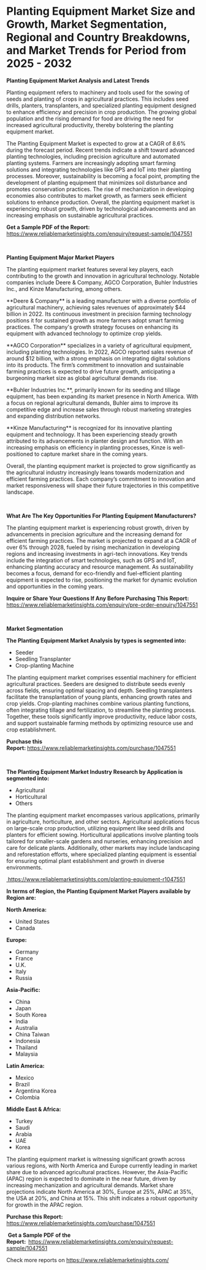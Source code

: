<p><h1>Planting Equipment Market Size and Growth, Market Segmentation, Regional and Country Breakdowns, and Market Trends for Period from 2025 -  2032</h1></p><p><strong>Planting Equipment Market Analysis and Latest Trends</strong></p>
<p><p>Planting equipment refers to machinery and tools used for the sowing of seeds and planting of crops in agricultural practices. This includes seed drills, planters, transplanters, and specialized planting equipment designed to enhance efficiency and precision in crop production. The growing global population and the rising demand for food are driving the need for increased agricultural productivity, thereby bolstering the planting equipment market.</p><p>The Planting Equipment Market is expected to grow at a CAGR of 8.6% during the forecast period. Recent trends indicate a shift toward advanced planting technologies, including precision agriculture and automated planting systems. Farmers are increasingly adopting smart farming solutions and integrating technologies like GPS and IoT into their planting processes. Moreover, sustainability is becoming a focal point, prompting the development of planting equipment that minimizes soil disturbance and promotes conservation practices. The rise of mechanization in developing economies also contributes to market growth, as farmers seek efficient solutions to enhance production. Overall, the planting equipment market is experiencing robust growth, driven by technological advancements and an increasing emphasis on sustainable agricultural practices.</p></p>
<p><strong>Get a Sample PDF of the Report:&nbsp;</strong> <a href="https://www.reliablemarketinsights.com/enquiry/request-sample/1047551?utm_campaign=2395&utm_medium=2&utm_source=Github&utm_content=ia&utm_term=18022025&utm_id=planting-equipment">https://www.reliablemarketinsights.com/enquiry/request-sample/1047551</a></p>
<p>&nbsp;</p>
<p><strong>Planting Equipment Major Market Players</strong></p>
<p><p>The planting equipment market features several key players, each contributing to the growth and innovation in agricultural technology. Notable companies include Deere & Company, AGCO Corporation, Buhler Industries Inc., and Kinze Manufacturing, among others.</p><p>**Deere & Company** is a leading manufacturer with a diverse portfolio of agricultural machinery, achieving sales revenues of approximately $44 billion in 2022. Its continuous investment in precision farming technology positions it for sustained growth as more farmers adopt smart farming practices. The company's growth strategy focuses on enhancing its equipment with advanced technology to optimize crop yields.</p><p>**AGCO Corporation** specializes in a variety of agricultural equipment, including planting technologies. In 2022, AGCO reported sales revenue of around $12 billion, with a strong emphasis on integrating digital solutions into its products. The firm’s commitment to innovation and sustainable farming practices is expected to drive future growth, anticipating a burgeoning market size as global agricultural demands rise.</p><p>**Buhler Industries Inc.**, primarily known for its seeding and tillage equipment, has been expanding its market presence in North America. With a focus on regional agricultural demands, Buhler aims to improve its competitive edge and increase sales through robust marketing strategies and expanding distribution networks.</p><p>**Kinze Manufacturing** is recognized for its innovative planting equipment and technology. It has been experiencing steady growth attributed to its advancements in planter design and function. With an increasing emphasis on efficiency in planting processes, Kinze is well-positioned to capture market share in the coming years.</p><p>Overall, the planting equipment market is projected to grow significantly as the agricultural industry increasingly leans towards modernization and efficient farming practices. Each company’s commitment to innovation and market responsiveness will shape their future trajectories in this competitive landscape.</p></p>
<p>&nbsp;</p>
<p><strong>What Are The Key Opportunities For Planting Equipment Manufacturers?</strong></p>
<p><p>The planting equipment market is experiencing robust growth, driven by advancements in precision agriculture and the increasing demand for efficient farming practices. The market is projected to expand at a CAGR of over 6% through 2028, fueled by rising mechanization in developing regions and increasing investments in agri-tech innovations. Key trends include the integration of smart technologies, such as GPS and IoT, enhancing planting accuracy and resource management. As sustainability becomes a focus, demand for eco-friendly and fuel-efficient planting equipment is expected to rise, positioning the market for dynamic evolution and opportunities in the coming years.</p></p>
<p><strong>Inquire or Share Your Questions If Any Before Purchasing This Report:</strong> <a href="https://www.reliablemarketinsights.com/enquiry/pre-order-enquiry/1047551?utm_campaign=2395&utm_medium=2&utm_source=Github&utm_content=ia&utm_term=18022025&utm_id=planting-equipment">https://www.reliablemarketinsights.com/enquiry/pre-order-enquiry/1047551</a></p>
<p>&nbsp;</p>
<p><strong>Market Segmentation</strong></p>
<p><strong>The Planting Equipment Market Analysis by types is segmented into:</strong></p>
<p><ul><li>Seeder</li><li>Seedling Transplanter</li><li>Crop-planting Machine</li></ul></p>
<p><p>The planting equipment market comprises essential machinery for efficient agricultural practices. Seeders are designed to distribute seeds evenly across fields, ensuring optimal spacing and depth. Seedling transplanters facilitate the transplantation of young plants, enhancing growth rates and crop yields. Crop-planting machines combine various planting functions, often integrating tillage and fertilization, to streamline the planting process. Together, these tools significantly improve productivity, reduce labor costs, and support sustainable farming methods by optimizing resource use and crop establishment.</p></p>
<p><strong>Purchase this Report:&nbsp;</strong><a href="https://www.reliablemarketinsights.com/purchase/1047551?utm_campaign=2395&utm_medium=2&utm_source=Github&utm_content=ia&utm_term=18022025&utm_id=planting-equipment">https://www.reliablemarketinsights.com/purchase/1047551</a></p>
<p>&nbsp;</p>
<p><strong>The Planting Equipment Market Industry Research by Application is segmented into:</strong></p>
<p><ul><li>Agricultural</li><li>Horticultural</li><li>Others</li></ul></p>
<p><p>The planting equipment market encompasses various applications, primarily in agriculture, horticulture, and other sectors. Agricultural applications focus on large-scale crop production, utilizing equipment like seed drills and planters for efficient sowing. Horticultural applications involve planting tools tailored for smaller-scale gardens and nurseries, enhancing precision and care for delicate plants. Additionally, other markets may include landscaping and reforestation efforts, where specialized planting equipment is essential for ensuring optimal plant establishment and growth in diverse environments.</p></p>
<p><a href="https://www.reliablemarketinsights.com/planting-equipment-r1047551?utm_campaign=2395&utm_medium=2&utm_source=Github&utm_content=ia&utm_term=18022025&utm_id=planting-equipment">&nbsp;https://www.reliablemarketinsights.com/planting-equipment-r1047551</a></p>
<p><strong>In terms of Region, the Planting Equipment Market Players available by Region are:</strong></p>
<p>
    <p> <strong> North America: </strong>
        <ul>
            <li>United States</li>
            <li>Canada</li>
        </ul>
        </p> 
    <p> <strong> Europe: </strong>
        <ul>
            <li>Germany</li>
            <li>France</li>
            <li>U.K.</li>
            <li>Italy</li>
            <li>Russia</li>
        </ul>
        </p> 
    <p> <strong> Asia-Pacific: </strong>
        <ul>
            <li>China</li>
            <li>Japan</li>
            <li>South Korea</li>
            <li>India</li>
            <li>Australia</li>
            <li>China Taiwan</li>
            <li>Indonesia</li>
            <li>Thailand</li>
            <li>Malaysia</li>
        </ul>
        </p> 
    <p> <strong> Latin America: </strong>
        <ul>
            <li>Mexico</li>
            <li>Brazil</li>
            <li>Argentina Korea</li>
            <li>Colombia</li>
        </ul>
        </p> 
    <p> <strong> Middle East & Africa: </strong>
        <ul>
            <li>Turkey</li>
            <li>Saudi</li>
            <li>Arabia</li>
            <li>UAE</li>
            <li>Korea</li>
        </ul>
    </p>
    </p>
<p><p>The planting equipment market is witnessing significant growth across various regions, with North America and Europe currently leading in market share due to advanced agricultural practices. However, the Asia-Pacific (APAC) region is expected to dominate in the near future, driven by increasing mechanization and agricultural demands. Market share projections indicate North America at 30%, Europe at 25%, APAC at 35%, the USA at 20%, and China at 15%. This shift indicates a robust opportunity for growth in the APAC region.</p></p>
<p><strong>Purchase this Report: </strong><a href="https://www.reliablemarketinsights.com/purchase/1047551?utm_campaign=2395&utm_medium=2&utm_source=Github&utm_content=ia&utm_term=18022025&utm_id=planting-equipment">https://www.reliablemarketinsights.com/purchase/1047551</a></p>
<p>&nbsp;<strong>Get a Sample PDF of the Report:&nbsp;&nbsp;</strong><a href="https://www.reliablemarketinsights.com/enquiry/request-sample/1047551?utm_campaign=2395&utm_medium=2&utm_source=Github&utm_content=ia&utm_term=18022025&utm_id=planting-equipment">https://www.reliablemarketinsights.com/enquiry/request-sample/1047551</a></p>
<p><strong></strong></p>
<p>Check more reports on <a href="https://www.reliablemarketinsights.com/?utm_campaign=2395&utm_medium=2&utm_source=Github&utm_content=ia&utm_term=18022025&utm_id=planting-equipment">https://www.reliablemarketinsights.com/</a></p>
